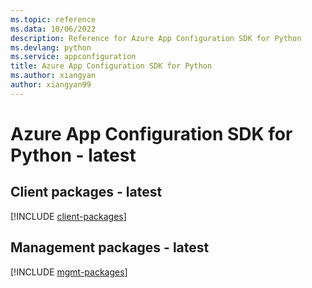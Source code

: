 ```yaml
---
ms.topic: reference
ms.data: 10/06/2022
description: Reference for Azure App Configuration SDK for Python
ms.devlang: python
ms.service: appconfiguration
title: Azure App Configuration SDK for Python
ms.author: xiangyan
author: xiangyan99
---
```

# Azure App Configuration SDK for Python - latest

## Client packages - latest
[!INCLUDE [client-packages](app-configuration-client-index.md)]
## Management packages - latest
[!INCLUDE [mgmt-packages](app-configuration-mgmt-index.md)]